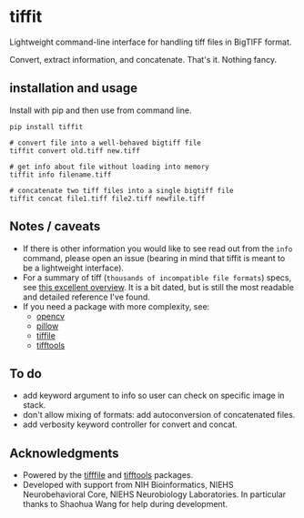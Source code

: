 # tiffit
Lightweight command-line interface for handling tiff files in BigTIFF format.

Convert, extract information, and concatenate. That's it. Nothing fancy.


## installation and usage
Install with pip and then use from command line.

    pip install tiffit

    # convert file into a well-behaved bigtiff file
    tiffit convert old.tiff new.tiff

    # get info about file without loading into memory
    tiffit info filename.tiff

    # concatenate two tiff files into a single bigtiff file
    tiffit concat file1.tiff file2.tiff newfile.tiff


## Notes / caveats
- If there is other information you would like to see read out from the `info` command, please open an issue (bearing in mind that tiffit is meant to be a lightweight interface).
- For a summary of tiff (`thousands of incompatible file formats`) specs, see [this excellent overview](https://www.fileformat.info/format/tiff/egff.htm). It is a bit dated, but is still the most readable and detailed reference I've found.
- If you need a package with more complexity, see:
    - [opencv](https://docs.opencv.org/4.x/d6/d00/tutorial_py_root.html)
    - [pillow](https://github.com/python-pillow/Pillow)
    - [tiffile](https://github.com/cgohlke/tifffile/)
    - [tifftools](https://github.com/DigitalSlideArchive/tifftools)


## To do
- add keyword argument to info so user can check on specific image in stack.
- don't allow mixing of formats: add autoconversion of concatenated files.
- add verbosity keyword controller for convert and concat.


## Acknowledgments
- Powered by the [tifffile](https://github.com/cgohlke/tifffile/) and [tifftools](https://github.com/DigitalSlideArchive/tifftools) packages.
- Developed with support from NIH Bioinformatics, NIEHS Neurobehavioral Core, NIEHS Neurobiology Laboratories. In particular thanks to Shaohua Wang for help during development.
